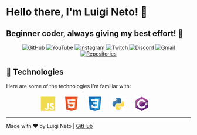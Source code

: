 # Hello there, I'm Luigi Neto! 👋
## Beginner coder, always giving my best effort! 💪

<div align="center">
  <a href="https://github.com/LuigiNeto01">
    <img src="https://img.shields.io/badge/-GitHub-181717?style=flat-square&logo=github&logoColor=white&link=https://github.com/LuigiNeto01" alt="GitHub">
  </a>
  <a href="https://www.youtube.com/luigineto" target="_blank">
    <img src="https://img.shields.io/badge/-YouTube-FF0000?style=flat-square&logo=youtube&logoColor=white" alt="YouTube">
  </a>
  <a href="https://instagram.com/luigineto_" target="_blank">
    <img src="https://img.shields.io/badge/-Instagram-%23E4405F?style=flat-square&logo=instagram&logoColor=white" alt="Instagram">
  </a>
  <a href="https://www.twitch.tv/luigineto" target="_blank">
    <img src="https://img.shields.io/badge/-Twitch-9146FF?style=flat-square&logo=twitch&logoColor=white" alt="Twitch">
  </a>
  <a href="https://discord.gg/hSfxe2X" target="_blank">
    <img src="https://img.shields.io/badge/-Discord-7289DA?style=flat-square&logo=discord&logoColor=white" alt="Discord">
  </a>
  <a href="mailto:luigi4274@gmail.com">
    <img src="https://img.shields.io/badge/-Gmail-%23333?style=flat-square&logo=gmail&logoColor=white" alt="Gmail">
  </a>
  <a href="https://github.com/LuigiNeto01?tab=repositories" target="_blank">
    <img src="https://img.shields.io/badge/-Repositories-24292e?style=flat-square&logo=github&logoColor=white" alt="Repositories">
  </a>
</div>

## 🚀 Technologies

Here are some of the technologies I'm familiar with:

<div align="center" style="margin-top: 20px;">
  <img alt="JavaScript" src="https://raw.githubusercontent.com/devicons/devicon/master/icons/javascript/javascript-plain.svg" width="40" height="40" style="margin-right: 20px;">
  <img alt="HTML" src="https://raw.githubusercontent.com/devicons/devicon/master/icons/html5/html5-original.svg" width="40" height="40" style="margin-right: 20px;">
  <img alt="CSS" src="https://raw.githubusercontent.com/devicons/devicon/master/icons/css3/css3-original.svg" width="40" height="40" style="margin-right: 20px;">
  <img alt="Python" src="https://raw.githubusercontent.com/devicons/devicon/master/icons/python/python-original.svg" width="40" height="40" style="margin-right: 20px;">
  <img alt="C#" src="https://raw.githubusercontent.com/devicons/devicon/master/icons/csharp/csharp-original.svg" width="40" height="40" style="margin-right: 20px;">
</div>

---

Made with ❤️ by Luigi Neto | [GitHub](https://github.com/LuigiNeto01)
